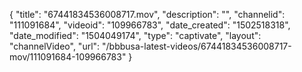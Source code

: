 {
    "title": "67441834536008717.mov",
    "description": "",
    "channelid": "111091684",
    "videoid": "109966783",
    "date_created": "1502518318",
    "date_modified": "1504049174",
    "type": "captivate",
    "layout": "channelVideo",
    "url": "\/bbbusa-latest-videos\/67441834536008717-mov\/111091684-109966783"
}